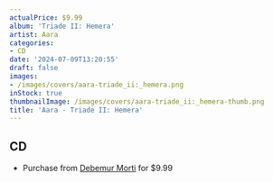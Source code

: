```yaml
---
actualPrice: $9.99
album: 'Triade II: Hemera'
artist: Aara
categories:
- CD
date: '2024-07-09T13:20:55'
draft: false
images:
- /images/covers/aara-triade_ii:_hemera.png
inStock: true
thumbnailImage: /images/covers/aara-triade_ii:_hemera-thumb.png
title: 'Aara - Triade II: Hemera'
---
```


## CD
* Purchase from [Debemur Morti](https://debemurmorti.aisamerch.com/item/107244) for $9.99
